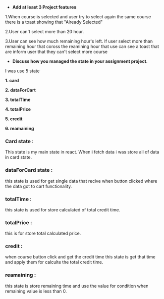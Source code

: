  - **Add at least 3 Project features**
  
  1.When course is selected and user try to select again the same course there is a toast showing that "Already Selected"
  
  2.User can't select more than 20 hour. 
 
  3.User can see how much remaining hour's left. If user select more than remaining hour that coross the reamining      hour that use can see a toast that are inform user that they can't select more course

- **Discuss how you managed the state in your assignment project.**

I was use 5 state

**1. card**

**2. dataForCart**

**3. totalTime**

**4. totalPrice**

**5. credit**

**6. reamaining**

### Card state : 
This state is my main state in react. When i fetch data i was store all of data in card state.

### dataForCard state : 

this state is used for get single data  that recive when button clicked where  the data got to cart functionality.


### totalTime : 

this state is used for store calculated of total credit time.

### totalPrice : 

this is for store total calculated price.

### credit : 

when course button click and get the credit time this state is get that time and apply them for calculte the  total credit time.

### reamaining : 

this state is store remaining time and use the value for condition when remaining value is less than 0.

